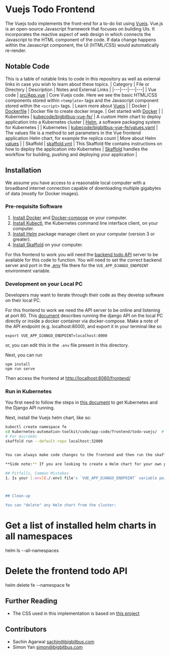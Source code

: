 # Vuejs Todo Frontend

The Vuejs todo implements the front-end for a to-do list using [Vuejs](https://vuejs.org/). Vue.js is an open-source Javascript framework that focuses on building UIs. It incorporates the reactive aspect of web design in which connects the Javascript to the HTML component of the code. If data change happens within the Javascript component, the UI (HTML/CSS) would automatically re-render.


## Notable Code

This is a table of notable links to code in this repository as well as external links in case you wish to learn about these topics.
| Category | File or Directory  | Description | Notes and External Links |
|---|---|---|---|
| Vue code | [src/App.vue](src/App.vue) |  Core Vuejs code. Here we see the basic HTML/CSS components stored within `<template>` tags and the Javascript component stored within the `<script>` tags.   |  Learn more about [Vuejs](https://vuejs.org/) |
| Docker | [Dockerfile](Dockerfile)  | Docker file to create docker image.   | Get started with [Docker](https://docs.docker.com/get-started/) |
| Kubernetes | [kubecode/bigbitbus-vue-fe/](kubecode/bigbitbus-vue-fe/) | A custom Helm chart to deploy application into a Kubernetes cluster | [Helm](https://helm.sh/docs/topics/charts/), a software packaging system for Kubernetes |
| Kubernetes | [kubecode/bigbitbus-vue-fe/values.yaml](kubecode/bigbitbus-vue-fe/values.yaml) | The values file is a method to set parameters in the Vue frontend application Helm chart, for example the replica count | More about Helm [values](https://helm.sh/docs/chart_template_guide/values_files/) |
| Skaffold | [skaffold.yml](skaffold.yaml) | This Skaffold file contains instructions on how to deploy the application into Kubernetes | [Skaffold](https://skaffold.dev/) handles the workflow for building, pushing and deploying your application |



## Installation

We assume you have access to a reasonable local computer with a broadband internet connection capable of downloading multiple gigabytes of data (mostly for Docker images).
### Pre-requisite Software


1. [Install Docker](https://docs.docker.com/get-docker/) and [Docker-compose](https://docs.docker.com/compose/install/) on your computer.
2. [Install Kubectl](https://kubernetes.io/docs/tasks/tools/install-kubectl/), the Kubernetes command line interface client, on your computer.
3. [Install Helm](https://helm.sh/docs/intro/install/) package manager client on your computer (version 3 or greater).
4. [Install Skaffold](https://skaffold.dev/docs/install/) on your computer.

For this frontend to work you will need the [backend todo API](../../api/todo-python-django/) server to be available for this code to function. You will need to set the correct backend server and port in the [.env](./.env) file there for the `VUE_APP_DJANGO_ENDPOINT` environment variable.

### Development on your Local PC
Developers may want to iterate through their code as they develop software on their local PC.

For this frontend to work we need the API server to be online and listening at port 80. This [document](../../../app-code/api/todo-python-django/) describes running the django API on the local PC directly or inside a docker container via docker-compose. Make a note of the API endpoint (e.g. localhost:8000), and export it in your terminal like so

```
export VUE_APP_DJANGO_ENDPOINT=localhost:8000
```
or, you can edit this in the `.env` file present in this directory.

Next, you can run

```
npm install
npm run serve
```

Then access the frontend at [http://localhost:8080/frontend/](http://localhost:8080/frontend/)


### Run in Kubernetes

You first need to follow the steps in [this document](../../../app-code/api/todo-python-django/) to get Kubernetes and the Django API running.

Next, install the Vuejs helm chart, like so:

```bash
kubectl create namespace fe
cd kubernetes-automation-toolkit/code/app-code/frontend/todo-vuejs/  # this directory
# For microk8s
skaffold run --default-repo localhost:32000


You can always make code changes to the frontend and then run the skaffold `run` command again to deploy the changes into the Kubernetes cluster. Learn more about other [skaffold developer and operations workflows](https://skaffold.dev/docs/workflows/).

**Side note:** If you are looking to create a Helm chart for your own project we recommend starting from the boiler-plate code generated by [`helm create`](https://helm.sh/docs/helm/helm_create/). This command will create a basic layout that you can then adapt to your application.

## Pitfalls, Common Mistakes
1. Is your [.env](./.env) file's `VUE_APP_DJANGO_ENDPOINT` variable pointing to the correct Django todo API server? Point your browser at http://host:[port]/djangoapi/apis/v1/ and check if you can browse the API, add a todo item, list items etc.



## Clean-up

You can "delete" any Helm chart from the cluster:

```
# Get a list of installed helm charts in all namespaces
helm ls --all-namespaces

# Delete the frontend todo API
helm delete fe --namespace fe

## Further Reading

* The CSS used in this implementation is based on [this project](https://github.com/Klerith/TODO-CSS-Template)

## Contributors

* Sachin Agarwal <sachin@bigbitbus.com>
* Simon Yan <simon@bigbitbus.com>

